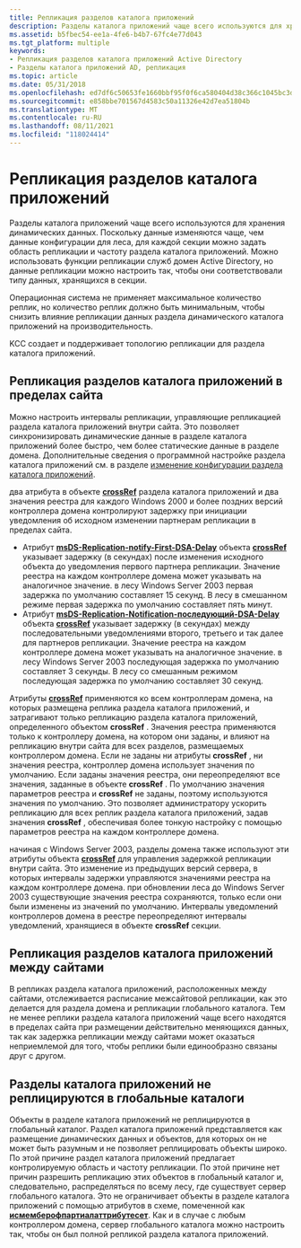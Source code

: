 ```yaml
---
title: Репликация разделов каталога приложений
description: Разделы каталога приложений чаще всего используются для хранения динамических данных.
ms.assetid: b5fbec54-ee1a-4fe6-b4b7-67fc4e77d043
ms.tgt_platform: multiple
keywords:
- Репликация разделов каталога приложений Active Directory
- Разделы каталога приложений AD, репликация
ms.topic: article
ms.date: 05/31/2018
ms.openlocfilehash: ed7df6c50653fe1660bbf95f0f6ca580404d38c366c1045bc3d1b712ca771d3b
ms.sourcegitcommit: e858bbe701567d4583c50a11326e42d7ea51804b
ms.translationtype: MT
ms.contentlocale: ru-RU
ms.lasthandoff: 08/11/2021
ms.locfileid: "118024414"
---
```

# <a name="application-directory-partition-replication"></a>Репликация разделов каталога приложений

Разделы каталога приложений чаще всего используются для хранения динамических данных. Поскольку данные изменяются чаще, чем данные конфигурации для леса, для каждой секции можно задать область репликации и частоту раздела каталога приложений. Можно использовать функции репликации служб домен Active Directory, но данные репликации можно настроить так, чтобы они соответствовали типу данных, хранящихся в секции.

Операционная система не применяет максимальное количество реплик, но количество реплик должно быть минимальным, чтобы снизить влияние репликации данных раздела динамического каталога приложений на производительность.

KCC создает и поддерживает топологию репликации для раздела каталога приложений.

## <a name="application-directory-partition-replication-within-a-site"></a>Репликация разделов каталога приложений в пределах сайта

Можно настроить интервалы репликации, управляющие репликацией раздела каталога приложений внутри сайта. Это позволяет синхронизировать динамические данные в разделе каталога приложений более быстро, чем более статические данные в разделе домена. Дополнительные сведения о программной настройке раздела каталога приложений см. в разделе [изменение конфигурации раздела каталога приложений](modifying-application-directory-partition-configuration.md).

два атрибута в объекте [**crossRef**](/windows/desktop/ADSchema/c-crossref) раздела каталога приложений и два значения реестра для каждого Windows 2000 и более поздних версий контроллера домена контролируют задержку при инициации уведомления об исходном изменении партнерам репликации в пределах сайта.

-   Атрибут [**msDS-Replication-notify-First-DSA-Delay**](/windows/desktop/ADSchema/a-msds-replication-notify-first-dsa-delay) объекта [**crossRef**](/windows/desktop/ADSchema/c-crossref) указывает задержку (в секундах) после изменения исходного объекта до уведомления первого партнера репликации. Значение реестра на каждом контроллере домена может указывать на аналогичное значение. в лесу Windows Server 2003 первая задержка по умолчанию составляет 15 секунд. В лесу в смешанном режиме первая задержка по умолчанию составляет пять минут.
-   Атрибут [**msDS-Replication-Notification-последующий-DSA-Delay**](/windows/desktop/ADSchema/a-msds-replication-notify-subsequent-dsa-delay) объекта [**crossRef**](/windows/desktop/ADSchema/c-crossref) указывает задержку (в секундах) между последовательными уведомлениями второго, третьего и так далее для партнеров репликации. Значение реестра на каждом контроллере домена может указывать на аналогичное значение. в лесу Windows Server 2003 последующая задержка по умолчанию составляет 3 секунды. В лесу со смешанным режимом последующая задержка по умолчанию составляет 30 секунд.

Атрибуты [**crossRef**](/windows/desktop/ADSchema/c-crossref) применяются ко всем контроллерам домена, на которых размещена реплика раздела каталога приложений, и затрагивают только репликацию раздела каталога приложений, определенного объектом **crossRef** . Значения реестра применяются только к контроллеру домена, на котором они заданы, и влияют на репликацию внутри сайта для всех разделов, размещаемых контроллером домена. Если не заданы ни атрибуты **crossRef** , ни значения реестра, контроллер домена использует значения по умолчанию. Если заданы значения реестра, они переопределяют все значения, заданные в объекте **crossRef** . По умолчанию значения параметров реестра и **crossRef** не заданы, поэтому используются значения по умолчанию. Это позволяет администратору ускорить репликацию для всех реплик раздела каталога приложений, задав значения **crossRef** , обеспечивая более тонкую настройку с помощью параметров реестра на каждом контроллере домена.

начиная с Windows Server 2003, разделы домена также используют эти атрибуты объекта [**crossRef**](/windows/desktop/ADSchema/c-crossref) для управления задержкой репликации внутри сайта. Это изменение из предыдущих версий сервера, в которых интервалы задержки управляются значениями реестра на каждом контроллере домена. при обновлении леса до Windows Server 2003 существующие значения реестра сохраняются, только если они были изменены из значений по умолчанию. Интервалы уведомлений контроллеров домена в реестре переопределяют интервалы уведомлений, хранящиеся в объекте **crossRef** секции.

## <a name="application-directory-partition-replication-across-sites"></a>Репликация разделов каталога приложений между сайтами

В репликах раздела каталога приложений, расположенных между сайтами, отслеживается расписание межсайтовой репликации, как это делается для раздела домена и репликации глобального каталога. Тем не менее реплики раздела каталога приложений чаще всего находятся в пределах сайта при размещении действительно меняющихся данных, так как задержка репликации между сайтами может оказаться неприемлемой для того, чтобы реплики были единообразно связаны друг с другом.

## <a name="application-directory-partitions-are-not-replicated-to-global-catalogs"></a>Разделы каталога приложений не реплицируются в глобальные каталоги

Объекты в разделе каталога приложений не реплицируются в глобальный каталог. Раздел каталога приложений представляется как размещение динамических данных и объектов, для которых он не может быть разумным и не позволяет реплицировать объекты широко. По этой причине раздел каталога приложений предлагает контролируемую область и частоту репликации. По этой причине нет причин разрешить репликацию этих объектов в глобальный каталог и, следовательно, распределяться по всему лесу, где существует сервер глобального каталога. Это не ограничивает объекты в разделе каталога приложений с помощью атрибутов в схеме, помеченной как [**исмемберофпартиалаттрибутесет**](/windows/desktop/ADSchema/a-ismemberofpartialattributeset). Как и в случае с любым контроллером домена, сервер глобального каталога можно настроить так, чтобы он был полной репликой раздела каталога приложений.

 

 